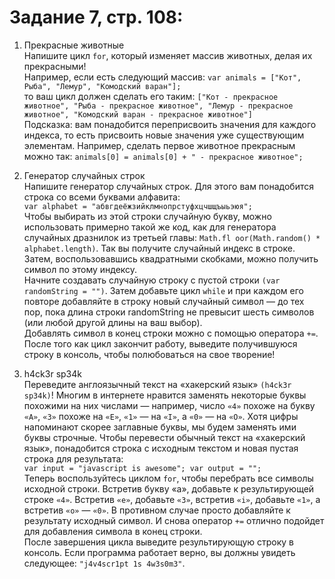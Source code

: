 # Задание 7, стр. 108:
1. Прекрасные животные<br>
Напишите цикл ```for```, который изменяет массив животных, делая их прекрасными!<br>
Например, если есть следующий массив: ```var animals = ["Кот", Рыба", "Лемур", "Комодский варан"];```<br>
то ваш цикл должен сделать его таким: ```["Кот - прекрасное животное", "Рыба - прекрасное животное", "Лемур - прекрасное животное", "Комодский варан - прекрасное животное"]```<br> 
Подсказка: вам понадобится переприсвоить значения для каждого индекса, то есть присвоить новые значения уже существующим элементам. Например, сделать первое животное прекрасным можно так: ```animals[0] = animals[0] + " - прекрасное животное";```

2. Генератор случайных строк<br>
Напишите генератор случайных строк. Для этого вам понадобится строка со всеми буквами алфавита:<br>
```var alphabet = "абвгдеёжзийклмнопрстуфхцчшщъыьэюя";```<br>
Чтобы выбирать из этой строки случайную букву, можно использовать примерно такой же код, как для генератора случайных дразнилок из третьей главы: ```Math.fl oor(Math.random() * alphabet.length)```. Так вы получите случайный индекс в строке. Затем, воспользовавшись квадратными скобками, можно получить символ по этому индексу.<br>
Начните создавать случайную строку с пустой строки ```(var randomString = "")```. Затем добавьте цикл ```while``` и при каждом его повторе добавляйте в строку новый случайный символ — до тех пор, пока длина строки randomString не превысит шесть символов (или любой другой длины на ваш выбор).<br>
Добавлять символ в конец строки можно с помощью оператора ```+=```. После того как цикл закончит работу, выведите получившуюся строку в консоль, чтобы полюбоваться на свое творение!

3. h4ck3r sp34k<br>
Переведите англоязычный текст на «хакерский язык» ```(h4ck3r sp34k)```! Многим в интернете нравится заменять некоторые буквы похожими на них числами — например, число ```«4»``` похоже на букву ```«A»```, ```«3»``` похоже на ```«E»```, ```«1»``` — на ```«I»```, а ```«0»``` — на ```«О»```. Хотя цифры напоминают скорее заглавные буквы, мы будем заменять ими буквы строчные. Чтобы перевести обычный текст на «хакерский язык», понадобится строка с исходным текстом и новая пустая строка для результата:<br>
```var input = "javascript is awesome"; var output = "";```<br>
Теперь воспользуйтесь циклом ```for```, чтобы перебрать все символы исходной строки. Встретив букву «a», добавьте к результирующей строке ```«4»```. Встретив ```«e»```, добавьте ```«3»```, встретив ```«i»```, добавьте ```«1»```, а встретив ```«o»``` — ```«0»```. В противном случае просто добавляйте к результату исходный символ. И снова оператор ```+=``` отлично подойдет для добавления символа в конец строки.<br>
После завершения цикла выведите результирующую строку в консоль. Если программа работает верно, вы должны увидеть следующее: ```"j4v4scr1pt 1s 4w3s0m3"```.
